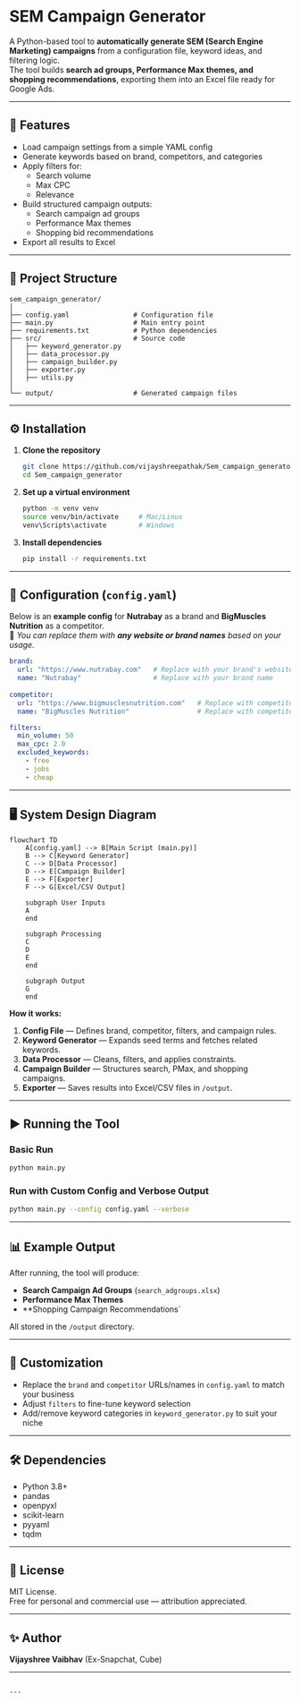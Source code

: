# SEM Campaign Generator

A Python-based tool to **automatically generate SEM (Search Engine Marketing) campaigns** from a configuration file, keyword ideas, and filtering logic.  
The tool builds **search ad groups, Performance Max themes, and shopping recommendations**, exporting them into an Excel file ready for Google Ads.

---

## 📌 Features
- Load campaign settings from a simple YAML config
- Generate keywords based on brand, competitors, and categories
- Apply filters for:
  - Search volume
  - Max CPC
  - Relevance
- Build structured campaign outputs:
  - Search campaign ad groups
  - Performance Max themes
  - Shopping bid recommendations
- Export all results to Excel

---

## 📂 Project Structure
```
sem_campaign_generator/
│
├── config.yaml                # Configuration file
├── main.py                    # Main entry point
├── requirements.txt           # Python dependencies
├── src/                       # Source code
│   ├── keyword_generator.py
│   ├── data_processor.py
│   ├── campaign_builder.py
│   ├── exporter.py
│   ├── utils.py
│
└── output/                    # Generated campaign files
```

---

## ⚙️ Installation

1. **Clone the repository**
   ```bash
   git clone https://github.com/vijayshreepathak/Sem_campaign_generator.git
   cd Sem_campaign_generator

2. **Set up a virtual environment**
   ```bash
   python -m venv venv
   source venv/bin/activate     # Mac/Linux
   venv\Scripts\activate        # Windows
   ```

3. **Install dependencies**
   ```bash
   pip install -r requirements.txt
   ```

---

## 📝 Configuration (`config.yaml`)

Below is an **example config** for **Nutrabay** as a brand and **BigMuscles Nutrition** as a competitor.  
📌 *You can replace them with **any website or brand names** based on your usage.*

```yaml
brand:
  url: "https://www.nutrabay.com"   # Replace with your brand's website
  name: "Nutrabay"                  # Replace with your brand name
  
competitor:
  url: "https://www.bigmusclesnutrition.com"   # Replace with competitor's website
  name: "BigMuscles Nutrition"                 # Replace with competitor name

filters:
  min_volume: 50
  max_cpc: 2.0
  excluded_keywords:
    - free
    - jobs
    - cheap
```

---

## 🖥 System Design Diagram

```mermaid
flowchart TD
    A[config.yaml] --> B[Main Script (main.py)]
    B --> C[Keyword Generator]
    C --> D[Data Processor]
    D --> E[Campaign Builder]
    E --> F[Exporter]
    F --> G[Excel/CSV Output]

    subgraph User Inputs
    A
    end

    subgraph Processing
    C
    D
    E
    end

    subgraph Output
    G
    end
```

**How it works:**
1. **Config File** — Defines brand, competitor, filters, and campaign rules.
2. **Keyword Generator** — Expands seed terms and fetches related keywords.
3. **Data Processor** — Cleans, filters, and applies constraints.
4. **Campaign Builder** — Structures search, PMax, and shopping campaigns.
5. **Exporter** — Saves results into Excel/CSV files in `/output`.

---

## ▶️ Running the Tool

### Basic Run
```bash
python main.py
```

### Run with Custom Config and Verbose Output
```bash
python main.py --config config.yaml --verbose
```

---

## 📊 Example Output

After running, the tool will produce:
- **Search Campaign Ad Groups** (`search_adgroups.xlsx`)
- **Performance Max Themes**
- **Shopping Campaign Recommendations`

All stored in the `/output` directory.

---

## 🚀 Customization
- Replace the `brand` and `competitor` URLs/names in `config.yaml` to match your business
- Adjust `filters` to fine-tune keyword selection
- Add/remove keyword categories in `keyword_generator.py` to suit your niche

---

## 🛠 Dependencies
- Python 3.8+
- pandas
- openpyxl
- scikit-learn
- pyyaml
- tqdm

---

## 📄 License
MIT License.  
Free for personal and commercial use — attribution appreciated.

---

## ✨ Author
**Vijayshree Vaibhav** (Ex-Snapchat, Cube)

---
```

---